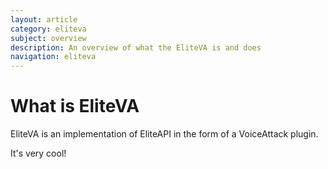 ```yaml
---
layout: article
category: eliteva
subject: overview
description: An overview of what the EliteVA is and does
navigation: eliteva
---
```


# What is EliteVA

EliteVA is an implementation of EliteAPI in the form of a VoiceAttack plugin.

It's very cool!

